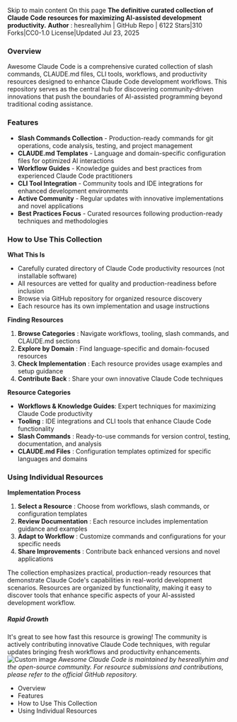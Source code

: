 Skip to main content
On this page
**The definitive curated collection of Claude Code resources for maximizing AI-assisted development productivity.**
**Author** : hesreallyhim | GitHub Repo | 6122 Stars|310 Forks|CC0-1.0 License|Updated Jul 23, 2025
### Overview​
Awesome Claude Code is a comprehensive curated collection of slash commands, CLAUDE.md files, CLI tools, workflows, and productivity resources designed to enhance Claude Code development workflows. This repository serves as the central hub for discovering community-driven innovations that push the boundaries of AI-assisted programming beyond traditional coding assistance.
### Features​
  * **Slash Commands Collection** - Production-ready commands for git operations, code analysis, testing, and project management
  * **CLAUDE.md Templates** - Language and domain-specific configuration files for optimized AI interactions
  * **Workflow Guides** - Knowledge guides and best practices from experienced Claude Code practitioners
  * **CLI Tool Integration** - Community tools and IDE integrations for enhanced development environments
  * **Active Community** - Regular updates with innovative implementations and novel applications
  * **Best Practices Focus** - Curated resources following production-ready techniques and methodologies


### How to Use This Collection​
**What This Is**
  * Carefully curated directory of Claude Code productivity resources (not installable software)
  * All resources are vetted for quality and production-readiness before inclusion
  * Browse via GitHub repository for organized resource discovery
  * Each resource has its own implementation and usage instructions


**Finding Resources**
  1. **Browse Categories** : Navigate workflows, tooling, slash commands, and CLAUDE.md sections
  2. **Explore by Domain** : Find language-specific and domain-focused resources
  3. **Check Implementation** : Each resource provides usage examples and setup guidance
  4. **Contribute Back** : Share your own innovative Claude Code techniques


**Resource Categories**
  * **Workflows & Knowledge Guides**: Expert techniques for maximizing Claude Code productivity
  * **Tooling** : IDE integrations and CLI tools that enhance Claude Code functionality
  * **Slash Commands** : Ready-to-use commands for version control, testing, documentation, and analysis
  * **CLAUDE.md Files** : Configuration templates optimized for specific languages and domains


### Using Individual Resources​
**Implementation Process**
  1. **Select a Resource** : Choose from workflows, slash commands, or configuration templates
  2. **Review Documentation** : Each resource includes implementation guidance and examples
  3. **Adapt to Workflow** : Customize commands and configurations for your specific needs
  4. **Share Improvements** : Contribute back enhanced versions and novel applications


The collection emphasizes practical, production-ready resources that demonstrate Claude Code's capabilities in real-world development scenarios. Resources are organized by functionality, making it easy to discover tools that enhance specific aspects of your AI-assisted development workflow.
##### Rapid Growth
It's great to see how fast this resource is growing! The community is actively contributing innovative Claude Code techniques, with regular updates bringing fresh workflows and productivity enhancements.
![Custom image](https://www.claudelog.com/img/discovery/019.png)
_Awesome Claude Code is maintained by hesreallyhim and the open-source community. For resource submissions and contributions, please refer to the official GitHub repository._
  * Overview
  * Features
  * How to Use This Collection
  * Using Individual Resources


